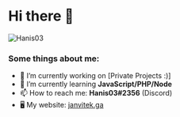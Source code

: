 # Hi there 👋

![Hanis03](https://janvitek.ga/img/me.png)

### Some things about me:

- 🔭 I’m currently working on [Private Projects :)]
- 🌱 I’m currently learning **JavaScript/PHP/Node**
- 📫 How to reach me: **Hanis03#2356** (Discord)
- 🖥 My website: [janvitek.ga](https://janvitek.ga)

